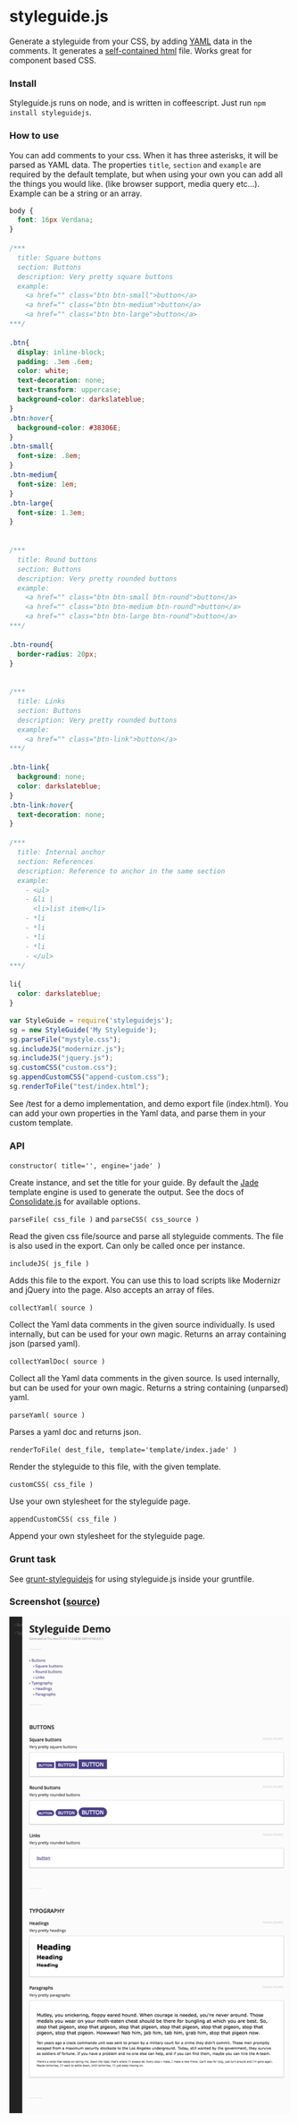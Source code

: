 styleguide.js
=============

Generate a styleguide from your CSS, by adding [YAML](http://en.wikipedia.org/wiki/YAML) data in the comments. 
It generates a [self-contained html](test/index.html) file. Works great for component based CSS.


### Install
Styleguide.js runs on node, and is written in coffeescript. Just run `npm install styleguidejs`.


### How to use
You can add comments to your css. When it has three asterisks, it will be parsed as YAML data.
The properties `title`, `section` and `example` are required by the default template, but when using your own you can add all the things you would like. (like browser support, media query etc...). Example can be a string or an array.

````css
body {
  font: 16px Verdana;
}

/***
  title: Square buttons
  section: Buttons
  description: Very pretty square buttons
  example:
    <a href="" class="btn btn-small">button</a>
    <a href="" class="btn btn-medium">button</a>
    <a href="" class="btn btn-large">button</a>
***/

.btn{
  display: inline-block;
  padding: .3em .6em;
  color: white;
  text-decoration: none;
  text-transform: uppercase;
  background-color: darkslateblue;
}
.btn:hover{
  background-color: #38306E;
}
.btn-small{
  font-size: .8em;
}
.btn-medium{
  font-size: 1em;
}
.btn-large{
  font-size: 1.3em;
}


/***
  title: Round buttons
  section: Buttons
  description: Very pretty rounded buttons
  example:
    <a href="" class="btn btn-small btn-round">button</a>
    <a href="" class="btn btn-medium btn-round">button</a>
    <a href="" class="btn btn-large btn-round">button</a>
***/

.btn-round{
  border-radius: 20px;
}


/***
  title: Links
  section: Buttons
  description: Very pretty rounded buttons
  example:
    <a href="" class="btn-link">button</a>
***/

.btn-link{
  background: none;
  color: darkslateblue;
}
.btn-link:hover{
  text-decoration: none;
}

/***
  title: Internal anchor
  section: References
  description: Reference to anchor in the same section
  example:
    - <ul>
    - &li | 
      <li>list item</li>
    - *li
    - *li
    - *li
    - *li
    - </ul>
***/

li{
  color: darkslateblue;
}
````


````js
var StyleGuide = require('styleguidejs');
sg = new StyleGuide('My Styleguide');
sg.parseFile("mystyle.css");
sg.includeJS("modernizr.js");
sg.includeJS("jquery.js");
sg.customCSS("custom.css");
sg.appendCustomCSS("append-custom.css");
sg.renderToFile("test/index.html");
````

See /test for a demo implementation, and demo export file (index.html). You can add your own properties in the Yaml data,
and parse them in your custom template.


### API
`constructor( title='', engine='jade' )`

Create instance, and set the title for your guide. By default the [Jade](http://jade-lang.com/) template engine is used to generate the output. 
See the docs of [Consolidate.js](https://github.com/visionmedia/consolidate.js) for available options.

`parseFile( css_file )` and `parseCSS( css_source )`

Read the given css file/source and parse all styleguide comments. The file is also used in the export.
Can only be called once per instance.

`includeJS( js_file )`

Adds this file to the export. You can use this to load scripts like Modernizr and jQuery into the page. Also accepts an array of files.

`collectYaml( source )`

Collect the Yaml data comments in the given source individually. Is used internally, but can be used for your own magic. Returns an array containing json (parsed yaml).

`collectYamlDoc( source )`

Collect all the Yaml data comments in the given source. Is used internally, but can be used for your own magic. Returns a string containing (unparsed) yaml.

`parseYaml( source )`

Parses a yaml doc and returns json.

`renderToFile( dest_file, template='template/index.jade' )`

Render the styleguide to this file, with the given template. 

`customCSS( css_file )`

Use your own stylesheet for the styleguide page.

`appendCustomCSS( css_file )`

Append your own stylesheet for the styleguide page.




### Grunt task
See [grunt-styleguidejs](https://github.com/EightMedia/grunt-styleguidejs) for using styleguide.js inside your gruntfile.


### Screenshot ([source](test/index.html))
![Screenshot](screenshot.png)
